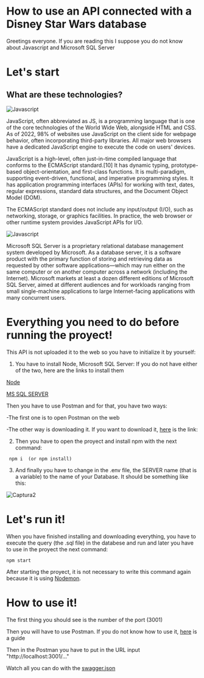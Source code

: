# How to use an API connected with a Disney Star Wars database

Greetings everyone. If you are reading this I suppose you do not know about Javascript and Microsoft SQL Server

# **Let's start**
## What are these technologies?

![Javascript](https://muytecnologicos.com/wp-content/uploads/2023/01/Ventajas-y-desventajas-de-javascript.jpeg)  

JavaScript, often abbreviated as JS, is a programming language that is one of the core technologies of the World Wide Web, alongside HTML and CSS. As of 2022, 98% of websites use JavaScript on the client side for webpage behavior, often incorporating third-party libraries. All major web browsers have a dedicated JavaScript engine to execute the code on users' devices.

JavaScript is a high-level, often just-in-time compiled language that conforms to the ECMAScript standard.[10] It has dynamic typing, prototype-based object-orientation, and first-class functions. It is multi-paradigm, supporting event-driven, functional, and imperative programming styles. It has application programming interfaces (APIs) for working with text, dates, regular expressions, standard data structures, and the Document Object Model (DOM).

The ECMAScript standard does not include any input/output (I/O), such as networking, storage, or graphics facilities. In practice, the web browser or other runtime system provides JavaScript APIs for I/O.


![Javascript](https://www.globalbit.co/wp-content/uploads/2019/05/sql-cover-blog.png)

Microsoft SQL Server is a proprietary relational database management system developed by Microsoft. As a database server, it is a software product with the primary function of storing and retrieving data as requested by other software applications—which may run either on the same computer or on another computer across a network (including the Internet). Microsoft markets at least a dozen different editions of Microsoft SQL Server, aimed at different audiences and for workloads ranging from small single-machine applications to large Internet-facing applications with many concurrent users.

# **Everything you need to do before running the proyect!**

This API is not uploaded it to the web so you have to initialize it by yourself:

 1) You have to install Node, Microsoft SQL Server:
If you do not have either of the two, here are the links to install them

[Node](https://nodejs.org/es)

[MS SQL SERVER](https://www.microsoft.com/en-us/sql-server/sql-server-downloads)

Then you have to use Postman and for that, you have two ways:

-The first one is to open Postman on the web

-The other way is downloading it. If you want to download it, [here](https://www.postman.com/) is the link:


2) Then you have to open the proyect and install npm with the next command:
 
``` npm i  (or npm install)```

3) And finally you have to change in the .env file, the SERVER name (that is a variable) to the name of your Database. It should be something like this:

![Captura2](https://github.com/titanfede25/Disney/assets/111746138/f9165bb0-2304-46f4-b056-afbb07215a48)


   
# Let's run it!

When you have finished installing and downloading everything, you have to  execute the query (the .sql file) in the databese and run  and  later you have to use in the proyect the next command: 

``` npm start ```

 After starting the proyect, it is not necessary to write this command again because it is using [Nodemon](https://www.oreilly.com/library/view/server-side-development/9781789345391/e2ac19e3-1bb0-4a10-8baf-3ea96b77c5b2.xhtml).   


# How to use it!
The first thing you should see is the number of the port (3001)

Then you will have to use Postman. If you do not know how to use it, [here](https://guru99.com/postman-tutorial.html) is a guide

Then in the Postman you have to put in the URL input "http://localhost:3001/..."

Watch all you can do with the [swagger.json](./swagger.json)
